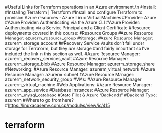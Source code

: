 #Useful Links for Terraform operations in an Azure environment.\n
#Install:
#Installing Terraform | Terraform
#Install and configure Terraform to provision Azure resources - Azure Linux Virtual Machines
#Provider: Azure
#Azure Provider: Authenticating via the Azure CLI
#Azure Provider: Authenticating via a Service Principal and a Client Certificate
#Resource deployments covered in this course:
#Resource Groups
#Azure Resource Manager: azurerm_resource_group
#Storage:
#Azure Resource Manager: azurerm_storage_account
##Recovery Service Vaults don’t fall under storage for Terraform, but they *are* storage
#and fairly important so I’ve included the link in this section as well.
#Azure Resource Manager: azurerm_recovery_services_vault
#Azure Resource Manager: azurerm_storage_blob
#Azure Resource Manager: azurerm_storage_share
#Networking:
#Azure Resource Manager: azurerm_virtual_network
#Azure Resource Manager: azurerm_subnet
#Azure Resource Manager: azurerm_network_security_group
#VMs:
#Azure Resource Manager: azurerm_virtual_machine
#Web Applications:
#Azure Resource Manager: azurerm_app_service
#Database Instances:
#Azure Resource Manager: azurerm_mysql_database
#State Files & Azure “Backends”
#Backend Type: azurerm
#Where to go from here?
#https://linuxacademy.com/cp/modules/view/id/415
# terraform

